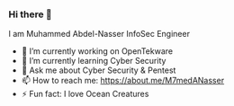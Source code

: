 ### Hi there 👋

<!--
**muhammedabdelnasser/muhammedabdelnasser** is a ✨ _special_ ✨ repository because its `README.md` (this file) appears on your GitHub profile.-->

I am Muhammed Abdel-Nasser InfoSec Engineer

- 🔭 I’m currently working on OpenTekware
- 🌱 I’m currently learning Cyber Security
- 💬 Ask me about Cyber Security & Pentest 
- 📫 How to reach me: https://about.me/M7medANasser
- ⚡ Fun fact: I love Ocean Creatures


